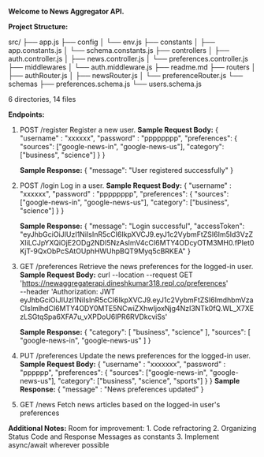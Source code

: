 **Welcome to News Aggregator API.**

**Project Structure:**

src/
├── app.js
├── config
│   └── env.js
├── constants
│   ├── app.constants.js
│   └── schema.constants.js
├── controllers
│   ├── auth.controller.js
│   ├── news.controller.js
│   └── preferences.controller.js
├── middlewares
│   └── auth.middleware.js
├── readme.md
├── routers
│   ├── authRouter.js
│   ├── newsRouter.js
│   └── preferenceRouter.js
└── schemas
    ├── preferences.schema.js
    └── users.schema.js

6 directories, 14 files


**Endpoints:**
1. POST /register	    Register a new user.
      **Sample Request Body:**
          {
            "username" : "xxxxxx",
            "password" : "pppppppp",
            "preferences": {
              "sources": ["google-news-in", "google-news-us"],
              "category": ["business", "science"]
            }
          }
   
      **Sample Response:**
          {
            "message": "User registered successfully"
          }
   
2. POST /login	      Log in a user.
      **Sample Request Body:**
          {
            "username" : "xxxxxx",
            "password" : "pppppppp",
            "preferences": {
              "sources": ["google-news-in", "google-news-us"],
              "category": ["business", "science"]
            }
          }
   
      **Sample Response:**
          {
            "message": "Login successful",
            "accessToken": "eyJhbGciOiJIUzI1NiIsInR5cCI6IkpXVCJ9.eyJ1c2VybmFtZSI6Im5ld3VzZXIiLCJpYXQiOjE2ODg2NDI5NzAsImV4cCI6MTY4ODcyOTM3MH0.fPIet0KjT-9QxObPcSAtOUphHWUhpBQT9Myq5cBRKEA"
          }

3. GET /preferences	  Retrieve the news preferences for the logged-in user.
   **Sample Request Body:**
          curl --location --request GET 'https://newaggregaterapi.dineshkumar318.repl.co/preferences' \
--header 'Authorization: JWT eyJhbGciOiJIUzI1NiIsInR5cCI6IkpXVCJ9.eyJ1c2VybmFtZSI6ImdhbmVzaCIsImlhdCI6MTY4ODY0MTE5NCwiZXhwIjoxNjg4NzI3NTk0fQ.WL_X7XEzLSGtqSpa6XFA7u_vXPDoU6lPR6RVDkcviSs'
   
      **Sample Response:**
          {
            "category": [
                "business",
                "science"
            ],
            "sources": [
                "google-news-in",
                "google-news-us"
            ]
          }
   
5. PUT /preferences	  Update the news preferences for the logged-in user.
          **Sample Request Body:**
              {
                  "username" : "xxxxxxx",
                  "password" : "pppppp",
                  "preferences": {
                      "sources": ["google-news-in", "google-news-us"],
                      "category": ["business", "science", "sports"]
                  }
              }
          **Sample Response:**
              {
                "message" : "News preferences updated"
              }
   
7. GET /news	        Fetch news articles based on the logged-in user's preferences


**Additional Notes:**
    Room for improvement:
      1. Code refractoring
      2. Organizing Status Code and Response Messages as constants
      3. Implement async/await wherever possible